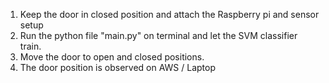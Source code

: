 1. Keep the door in closed position and attach the Raspberry pi and sensor setup
2. Run the python file "main.py" on terminal and let the SVM classifier train.
3. Move the door to open and closed positions.
4. The door position is observed on AWS / Laptop